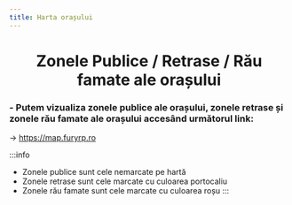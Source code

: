 ```yaml
---
title: Harta orașului
---
```


# <center><span class="title-font">Zonele Publice / Retrase / Rău famate ale orașului</span></center>



### - Putem vizualiza zonele publice ale orașului, zonele retrase și zonele rău famate ale orașului accesând următorul link:
-> https://map.furyrp.ro

<!-- <iframe src="https://map.furyrp.ro" width="100%" height="500px"></iframe> -->

:::info
- Zonele publice sunt cele nemarcate pe hartă
- Zonele retrase sunt cele marcate cu culoarea portocaliu
- Zonele rău famate sunt cele marcate cu culoarea roșu
:::